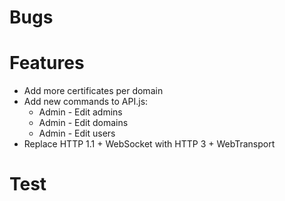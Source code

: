 # Bugs

# Features

- Add more certificates per domain
- Add new commands to API.js:
  - Admin - Edit admins
  - Admin - Edit domains
  - Admin - Edit users
- Replace HTTP 1.1 + WebSocket with HTTP 3 + WebTransport

# Test
